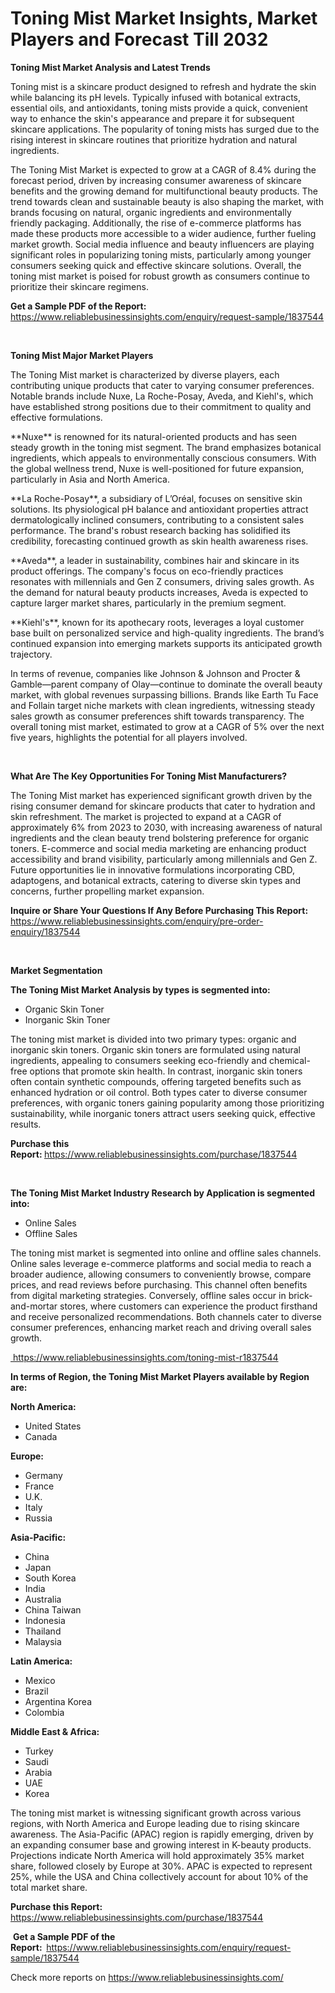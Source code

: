 <p><h1>Toning Mist Market Insights, Market Players and Forecast Till 2032</h1></p><p><strong>Toning Mist Market Analysis and Latest Trends</strong></p>
<p><p>Toning mist is a skincare product designed to refresh and hydrate the skin while balancing its pH levels. Typically infused with botanical extracts, essential oils, and antioxidants, toning mists provide a quick, convenient way to enhance the skin's appearance and prepare it for subsequent skincare applications. The popularity of toning mists has surged due to the rising interest in skincare routines that prioritize hydration and natural ingredients.</p><p>The Toning Mist Market is expected to grow at a CAGR of 8.4% during the forecast period, driven by increasing consumer awareness of skincare benefits and the growing demand for multifunctional beauty products. The trend towards clean and sustainable beauty is also shaping the market, with brands focusing on natural, organic ingredients and environmentally friendly packaging. Additionally, the rise of e-commerce platforms has made these products more accessible to a wider audience, further fueling market growth. Social media influence and beauty influencers are playing significant roles in popularizing toning mists, particularly among younger consumers seeking quick and effective skincare solutions. Overall, the toning mist market is poised for robust growth as consumers continue to prioritize their skincare regimens.</p></p>
<p><strong>Get a Sample PDF of the Report:&nbsp;</strong> <a href="https://www.reliablebusinessinsights.com/enquiry/request-sample/1837544?utm_campaign=3000&utm_medium=2&utm_source=Github&utm_content=ia&utm_term=05042025&utm_id=toning-mist">https://www.reliablebusinessinsights.com/enquiry/request-sample/1837544</a></p>
<p>&nbsp;</p>
<p><strong>Toning Mist Major Market Players</strong></p>
<p><p>The Toning Mist market is characterized by diverse players, each contributing unique products that cater to varying consumer preferences. Notable brands include Nuxe, La Roche-Posay, Aveda, and Kiehl's, which have established strong positions due to their commitment to quality and effective formulations.</p><p>**Nuxe** is renowned for its natural-oriented products and has seen steady growth in the toning mist segment. The brand emphasizes botanical ingredients, which appeals to environmentally conscious consumers. With the global wellness trend, Nuxe is well-positioned for future expansion, particularly in Asia and North America.</p><p>**La Roche-Posay**, a subsidiary of L’Oréal, focuses on sensitive skin solutions. Its physiological pH balance and antioxidant properties attract dermatologically inclined consumers, contributing to a consistent sales performance. The brand's robust research backing has solidified its credibility, forecasting continued growth as skin health awareness rises.</p><p>**Aveda**, a leader in sustainability, combines hair and skincare in its product offerings. The company's focus on eco-friendly practices resonates with millennials and Gen Z consumers, driving sales growth. As the demand for natural beauty products increases, Aveda is expected to capture larger market shares, particularly in the premium segment.</p><p>**Kiehl's**, known for its apothecary roots, leverages a loyal customer base built on personalized service and high-quality ingredients. The brand’s continued expansion into emerging markets supports its anticipated growth trajectory.</p><p>In terms of revenue, companies like Johnson & Johnson and Procter & Gamble—parent company of Olay—continue to dominate the overall beauty market, with global revenues surpassing billions. Brands like Earth Tu Face and Follain target niche markets with clean ingredients, witnessing steady sales growth as consumer preferences shift towards transparency. The overall toning mist market, estimated to grow at a CAGR of 5% over the next five years, highlights the potential for all players involved.</p></p>
<p>&nbsp;</p>
<p><strong>What Are The Key Opportunities For Toning Mist Manufacturers?</strong></p>
<p><p>The Toning Mist market has experienced significant growth driven by the rising consumer demand for skincare products that cater to hydration and skin refreshment. The market is projected to expand at a CAGR of approximately 6% from 2023 to 2030, with increasing awareness of natural ingredients and the clean beauty trend bolstering preference for organic toners. E-commerce and social media marketing are enhancing product accessibility and brand visibility, particularly among millennials and Gen Z. Future opportunities lie in innovative formulations incorporating CBD, adaptogens, and botanical extracts, catering to diverse skin types and concerns, further propelling market expansion.</p></p>
<p><strong>Inquire or Share Your Questions If Any Before Purchasing This Report:</strong> <a href="https://www.reliablebusinessinsights.com/enquiry/pre-order-enquiry/1837544?utm_campaign=3000&utm_medium=2&utm_source=Github&utm_content=ia&utm_term=05042025&utm_id=toning-mist">https://www.reliablebusinessinsights.com/enquiry/pre-order-enquiry/1837544</a></p>
<p>&nbsp;</p>
<p><strong>Market Segmentation</strong></p>
<p><strong>The Toning Mist Market Analysis by types is segmented into:</strong></p>
<p><ul><li>Organic Skin Toner</li><li>Inorganic Skin Toner</li></ul></p>
<p><p>The toning mist market is divided into two primary types: organic and inorganic skin toners. Organic skin toners are formulated using natural ingredients, appealing to consumers seeking eco-friendly and chemical-free options that promote skin health. In contrast, inorganic skin toners often contain synthetic compounds, offering targeted benefits such as enhanced hydration or oil control. Both types cater to diverse consumer preferences, with organic toners gaining popularity among those prioritizing sustainability, while inorganic toners attract users seeking quick, effective results.</p></p>
<p><strong>Purchase this Report:&nbsp;</strong><a href="https://www.reliablebusinessinsights.com/purchase/1837544?utm_campaign=3000&utm_medium=2&utm_source=Github&utm_content=ia&utm_term=05042025&utm_id=toning-mist">https://www.reliablebusinessinsights.com/purchase/1837544</a></p>
<p>&nbsp;</p>
<p><strong>The Toning Mist Market Industry Research by Application is segmented into:</strong></p>
<p><ul><li>Online Sales</li><li>Offline Sales</li></ul></p>
<p><p>The toning mist market is segmented into online and offline sales channels. Online sales leverage e-commerce platforms and social media to reach a broader audience, allowing consumers to conveniently browse, compare prices, and read reviews before purchasing. This channel often benefits from digital marketing strategies. Conversely, offline sales occur in brick-and-mortar stores, where customers can experience the product firsthand and receive personalized recommendations. Both channels cater to diverse consumer preferences, enhancing market reach and driving overall sales growth.</p></p>
<p><a href="https://www.reliablebusinessinsights.com/toning-mist-r1837544?utm_campaign=3000&utm_medium=2&utm_source=Github&utm_content=ia&utm_term=05042025&utm_id=toning-mist">&nbsp;https://www.reliablebusinessinsights.com/toning-mist-r1837544</a></p>
<p><strong>In terms of Region, the Toning Mist Market Players available by Region are:</strong></p>
<p>
    <p> <strong> North America: </strong>
        <ul>
            <li>United States</li>
            <li>Canada</li>
        </ul>
        </p> 
    <p> <strong> Europe: </strong>
        <ul>
            <li>Germany</li>
            <li>France</li>
            <li>U.K.</li>
            <li>Italy</li>
            <li>Russia</li>
        </ul>
        </p> 
    <p> <strong> Asia-Pacific: </strong>
        <ul>
            <li>China</li>
            <li>Japan</li>
            <li>South Korea</li>
            <li>India</li>
            <li>Australia</li>
            <li>China Taiwan</li>
            <li>Indonesia</li>
            <li>Thailand</li>
            <li>Malaysia</li>
        </ul>
        </p> 
    <p> <strong> Latin America: </strong>
        <ul>
            <li>Mexico</li>
            <li>Brazil</li>
            <li>Argentina Korea</li>
            <li>Colombia</li>
        </ul>
        </p> 
    <p> <strong> Middle East & Africa: </strong>
        <ul>
            <li>Turkey</li>
            <li>Saudi</li>
            <li>Arabia</li>
            <li>UAE</li>
            <li>Korea</li>
        </ul>
    </p>
    </p>
<p><p>The toning mist market is witnessing significant growth across various regions, with North America and Europe leading due to rising skincare awareness. The Asia-Pacific (APAC) region is rapidly emerging, driven by an expanding consumer base and growing interest in K-beauty products. Projections indicate North America will hold approximately 35% market share, followed closely by Europe at 30%. APAC is expected to represent 25%, while the USA and China collectively account for about 10% of the total market share.</p></p>
<p><strong>Purchase this Report: </strong><a href="https://www.reliablebusinessinsights.com/purchase/1837544?utm_campaign=3000&utm_medium=2&utm_source=Github&utm_content=ia&utm_term=05042025&utm_id=toning-mist">https://www.reliablebusinessinsights.com/purchase/1837544</a></p>
<p>&nbsp;<strong>Get a Sample PDF of the Report:&nbsp;&nbsp;</strong><a href="https://www.reliablebusinessinsights.com/enquiry/request-sample/1837544?utm_campaign=3000&utm_medium=2&utm_source=Github&utm_content=ia&utm_term=05042025&utm_id=toning-mist">https://www.reliablebusinessinsights.com/enquiry/request-sample/1837544</a></p>
<p><strong></strong></p>
<p>Check more reports on <a href="https://www.reliablebusinessinsights.com/?utm_campaign=3000&utm_medium=2&utm_source=Github&utm_content=ia&utm_term=05042025&utm_id=toning-mist">https://www.reliablebusinessinsights.com/</a></p>